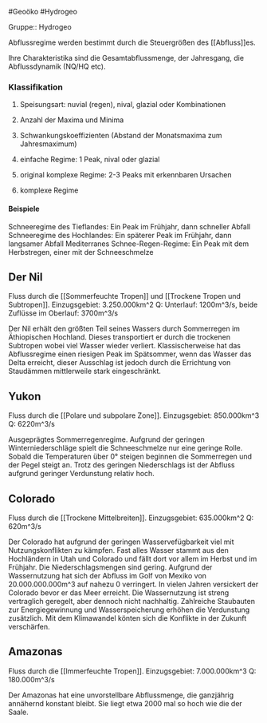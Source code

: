 #Geoöko #Hydrogeo 

Gruppe:: Hydrogeo

Abflussregime werden bestimmt durch die Steuergrößen des [[Abfluss]]es.

Ihre Charakteristika sind die Gesamtabflussmenge, der Jahresgang, die Abflussdynamik (NQ/HQ etc).

### Klassifikation

1. Speisungsart: nuvial (regen), nival, glazial oder Kombinationen
2. Anzahl der Maxima und Minima
3. Schwankungskoeffizienten (Abstand der Monatsmaxima zum Jahresmaximum)

1. einfache Regime: 1 Peak, nival oder glazial
2. original komplexe Regime: 2-3 Peaks mit erkennbaren Ursachen
3. komplexe Regime

#### Beispiele

Schneeregime des Tieflandes: Ein Peak im Frühjahr, dann schneller Abfall
Schneeregime des Hochlandes: Ein späterer Peak im Frühjahr, dann langsamer Abfall
Mediterranes Schnee-Regen-Regime: Ein Peak mit dem Herbstregen, einer mit der Schneeschmelze

## Der Nil

Fluss durch die [[Sommerfeuchte Tropen]] und [[Trockene Tropen und Subtropen]].
Einzugsgebiet: 3.250.000km^2
Q: Unterlauf: 1200m^3/s, beide Zuflüsse im Oberlauf: 3700m^3/s

Der Nil erhält den größten Teil seines Wassers durch Sommerregen im Äthiopischen Hochland. Dieses transportiert er durch die trockenen Subtropen wobei viel Wasser wieder verliert. Klassischerweise hat das Abflussregime einen riesigen Peak im Spätsommer, wenn das Wasser das Delta erreicht, dieser Ausschlag ist jedoch durch die Errichtung von Staudämmen mittlerweile stark eingeschränkt.

## Yukon

Fluss durch die [[Polare und subpolare Zone]].
Einzugsgebiet: 850.000km^3
Q: 6220m^3/s

Ausgeprägtes Sommerregenregime. Aufgrund der geringen Winterniederschläge spielt die Schneeschmelze nur eine geringe Rolle. Sobald die Temperaturen über 0° steigen beginnen die Sommerregen und der Pegel steigt an. Trotz des geringen Niederschlags ist der Abfluss aufgrund geringer Verdunstung relativ hoch.

## Colorado

Fluss durch die [[Trockene Mittelbreiten]].
Einzugsgebiet: 635.000km^2
Q: 620m^3/s

Der Colorado hat aufgrund der geringen Wasservefügbarkeit viel mit Nutzungskonflikten zu kämpfen. Fast alles Wasser stammt aus den Hochländern in Utah und Colorado und fällt dort vor allem im Herbst und im Frühjahr. Die Niederschlagsmengen sind gering. Aufgrund der Wassernutzung hat sich der Abfluss im Golf von Mexiko von 20.000.000.000m^3 auf nahezu 0 verringert. In vielen Jahren versickert der Colorado bevor er das Meer erreicht. Die Wassernutzung ist streng vertraglich geregelt, aber dennoch nicht nachhaltig. Zahlreiche Staubauten zur Energiegewinnung und Wasserspeicherung erhöhen die Verdunstung zusätzlich. Mit dem Klimawandel könten sich die Konflikte in der Zukunft verschärfen.

## Amazonas

Fluss durch die [[Immerfeuchte Tropen]].
Einzugsgebiet: 7.000.000km^3
Q: 180.000m^3/s

Der Amazonas hat eine unvorstellbare Abflussmenge, die ganzjährig annähernd konstant bleibt. Sie liegt etwa 2000 mal so hoch wie die der Saale.